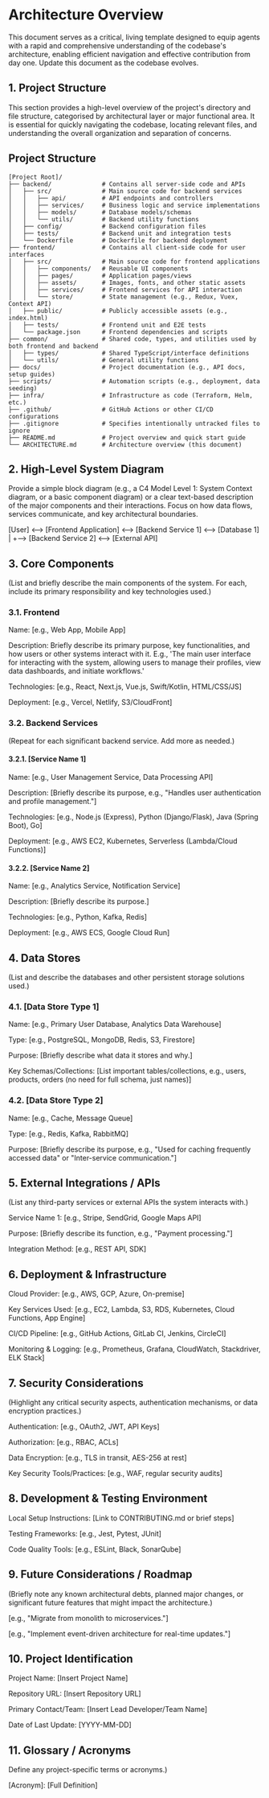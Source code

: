 # Architecture Overview #
This document serves as a critical, living template designed to equip agents with a rapid and comprehensive understanding of the codebase's architecture, enabling efficient navigation and effective contribution from day one. Update this document as the codebase evolves.

## 1. Project Structure ##
This section provides a high-level overview of the project's directory and file structure, categorised by architectural layer or major functional area. It is essential for quickly navigating the codebase, locating relevant files, and understanding the overall organization and separation of concerns.


## Project Structure

```text
[Project Root]/
├── backend/              # Contains all server-side code and APIs
│   ├── src/              # Main source code for backend services
│   │   ├── api/          # API endpoints and controllers
│   │   ├── services/     # Business logic and service implementations
│   │   ├── models/       # Database models/schemas
│   │   └── utils/        # Backend utility functions
│   ├── config/           # Backend configuration files
│   ├── tests/            # Backend unit and integration tests
│   └── Dockerfile        # Dockerfile for backend deployment
├── frontend/             # Contains all client-side code for user interfaces
│   ├── src/              # Main source code for frontend applications
│   │   ├── components/   # Reusable UI components
│   │   ├── pages/        # Application pages/views
│   │   ├── assets/       # Images, fonts, and other static assets
│   │   ├── services/     # Frontend services for API interaction
│   │   └── store/        # State management (e.g., Redux, Vuex, Context API)
│   ├── public/           # Publicly accessible assets (e.g., index.html)
│   ├── tests/            # Frontend unit and E2E tests
│   └── package.json      # Frontend dependencies and scripts
├── common/               # Shared code, types, and utilities used by both frontend and backend
│   ├── types/            # Shared TypeScript/interface definitions
│   └── utils/            # General utility functions
├── docs/                 # Project documentation (e.g., API docs, setup guides)
├── scripts/              # Automation scripts (e.g., deployment, data seeding)
├── infra/                # Infrastructure as code (Terraform, Helm, etc.)
├── .github/              # GitHub Actions or other CI/CD configurations
├── .gitignore            # Specifies intentionally untracked files to ignore
├── README.md             # Project overview and quick start guide
└── ARCHITECTURE.md       # Architecture overview (this document)
```


## 2. High-Level System Diagram ##
Provide a simple block diagram (e.g., a C4 Model Level 1: System Context diagram, or a basic component diagram) or a clear text-based description of the major components and their interactions. Focus on how data flows, services communicate, and key architectural boundaries.
 
[User] <--> [Frontend Application] <--> [Backend Service 1] <--> [Database 1]
                                    |
                                    +--> [Backend Service 2] <--> [External API]                           

## 3. Core Components
(List and briefly describe the main components of the system. For each, include its primary responsibility and key technologies used.)

### 3.1. Frontend

Name: [e.g., Web App, Mobile App]

Description: Briefly describe its primary purpose, key functionalities, and how users or other systems interact with it. E.g., 'The main user interface for interacting with the system, allowing users to manage their profiles, view data dashboards, and initiate workflows.'

Technologies: [e.g., React, Next.js, Vue.js, Swift/Kotlin, HTML/CSS/JS]

Deployment: [e.g., Vercel, Netlify, S3/CloudFront]

### 3.2. Backend Services

(Repeat for each significant backend service. Add more as needed.)

#### 3.2.1. [Service Name 1]

Name: [e.g., User Management Service, Data Processing API]

Description: [Briefly describe its purpose, e.g., "Handles user authentication and profile management."]

Technologies: [e.g., Node.js (Express), Python (Django/Flask), Java (Spring Boot), Go]

Deployment: [e.g., AWS EC2, Kubernetes, Serverless (Lambda/Cloud Functions)]

#### 3.2.2. [Service Name 2]

Name: [e.g., Analytics Service, Notification Service]

Description: [Briefly describe its purpose.]

Technologies: [e.g., Python, Kafka, Redis]

Deployment: [e.g., AWS ECS, Google Cloud Run]

## 4. Data Stores

(List and describe the databases and other persistent storage solutions used.)

### 4.1. [Data Store Type 1]

Name: [e.g., Primary User Database, Analytics Data Warehouse]

Type: [e.g., PostgreSQL, MongoDB, Redis, S3, Firestore]

Purpose: [Briefly describe what data it stores and why.]

Key Schemas/Collections: [List important tables/collections, e.g., users, products, orders (no need for full schema, just names)]

### 4.2. [Data Store Type 2]

Name: [e.g., Cache, Message Queue]

Type: [e.g., Redis, Kafka, RabbitMQ]

Purpose: [Briefly describe its purpose, e.g., "Used for caching frequently accessed data" or "Inter-service communication."]

## 5. External Integrations / APIs

(List any third-party services or external APIs the system interacts with.)

Service Name 1: [e.g., Stripe, SendGrid, Google Maps API]

Purpose: [Briefly describe its function, e.g., "Payment processing."]

Integration Method: [e.g., REST API, SDK]

## 6. Deployment & Infrastructure

Cloud Provider: [e.g., AWS, GCP, Azure, On-premise]

Key Services Used: [e.g., EC2, Lambda, S3, RDS, Kubernetes, Cloud Functions, App Engine]

CI/CD Pipeline: [e.g., GitHub Actions, GitLab CI, Jenkins, CircleCI]

Monitoring & Logging: [e.g., Prometheus, Grafana, CloudWatch, Stackdriver, ELK Stack]

## 7. Security Considerations

(Highlight any critical security aspects, authentication mechanisms, or data encryption practices.)

Authentication: [e.g., OAuth2, JWT, API Keys]

Authorization: [e.g., RBAC, ACLs]

Data Encryption: [e.g., TLS in transit, AES-256 at rest]

Key Security Tools/Practices: [e.g., WAF, regular security audits]

## 8. Development & Testing Environment

Local Setup Instructions: [Link to CONTRIBUTING.md or brief steps]

Testing Frameworks: [e.g., Jest, Pytest, JUnit]

Code Quality Tools: [e.g., ESLint, Black, SonarQube]

## 9. Future Considerations / Roadmap

(Briefly note any known architectural debts, planned major changes, or significant future features that might impact the architecture.)

[e.g., "Migrate from monolith to microservices."]

[e.g., "Implement event-driven architecture for real-time updates."]

## 10. Project Identification

Project Name: [Insert Project Name]

Repository URL: [Insert Repository URL]

Primary Contact/Team: [Insert Lead Developer/Team Name]

Date of Last Update: [YYYY-MM-DD]

## 11. Glossary / Acronyms

Define any project-specific terms or acronyms.)

[Acronym]: [Full Definition]

[Term]: [Explanation]
